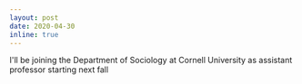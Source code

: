 ```yaml
---
layout: post
date: 2020-04-30
inline: true
---
```


I'll be joining the Department of Sociology at Cornell University as assistant professor starting next fall